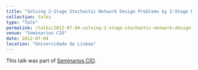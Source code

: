 ```yaml
---
title: "Solving 2-Stage Stochastic Network Design Problems by 2-Stage Branch-and-Cut"
collection: talks
type: "Talk"
permalink: /talks/2012-07-04-solving-2-stage-stochastic-network-design-problems-by-2-stage-branch-and-cut
venue: "Seminarios CIO"
date: 2012-07-04
location: "Universidade de Lisboa"
---
```


This talk was part of [Seminarios CIO](http://cio.fc.ul.pt/home.do).